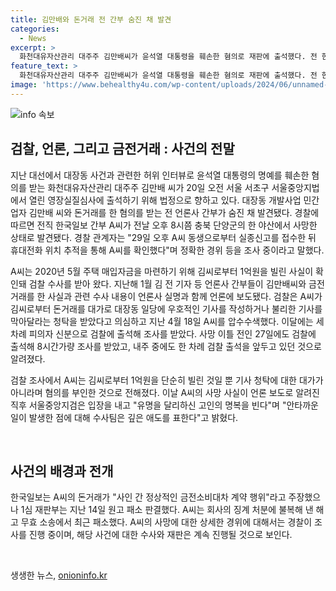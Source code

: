 ```yaml
---
title: 김만배와 돈거래 전 간부 숨진 채 발견
categories:
  - News
excerpt: >
  화천대유자산관리 대주주 김만배씨가 윤석열 대통령을 훼손한 혐의로 재판에 출석했다. 전 한국일보 간부 A씨가 숨진 채 발견되었는데, 이는 김씨와의 돈거래와 관련이 있다. A씨는 김씨로부터 1억원을 빌렸고, 검찰은 김씨가 기사 작성이나 불리한 기사 막기를 청탁했을 가능성을 조사 중이다. A씨의 사망은 수사를 둘러싼 복잡한 상황에 더해졌으며, 김씨와의 돈거래 문제는 여전히 논란이 되고 있다.
feature_text: >
  화천대유자산관리 대주주 김만배씨가 윤석열 대통령을 훼손한 혐의로 재판에 출석했다. 전 한국일보 간부 A씨가 숨진 채 발견되었는데, 이는 김씨와의 돈거래와 관련이 있다. A씨는 김씨로부터 1억원을 빌렸고, 검찰은 김씨가 기사 작성이나 불리한 기사 막기를 청탁했을 가능성을 조사 중이다. A씨의 사망은 수사를 둘러싼 복잡한 상황에 더해졌으며, 김씨와의 돈거래 문제는 여전히 논란이 되고 있다.
image: 'https://www.behealthy4u.com/wp-content/uploads/2024/06/unnamed-file.png'
---
```


<p><img src="https://www.behealthy4u.com/wp-content/uploads/2024/06/unnamed-file.png" alt="info 속보" /></p>

<h2 data-ke-size="size26">검찰, 언론, 그리고 금전거래 : 사건의 전말</h2>

<p data-ke-size="size16">지난 대선에서 대장동 사건과 관련한 허위 인터뷰로 윤석열 대통령의 명예를 훼손한 혐의를 받는 화천대유자산관리 대주주 김만배 씨가 20일 오전 서울 서초구 서울중앙지법에서 열린 영장실질심사에 출석하기 위해 법정으로 향하고 있다. 대장동 개발사업 민간업자 김만배 씨와 돈거래를 한 혐의를 받는 전 언론사 간부가 숨진 채 발견됐다. 경찰에 따르면 전직 한국일보 간부 A씨가 전날 오후 8시쯤 충북 단양군의 한 야산에서 사망한 상태로 발견됐다. 경찰 관계자는 "29일 오후 A씨 동생으로부터 실종신고를 접수한 뒤 휴대전화 위치 추적을 통해 A씨를 확인했다"며 정확한 경위 등을 조사 중이라고 말했다.</p>

<p data-ke-size="size16">A씨는 2020년 5월 주택 매입자금을 마련하기 위해 김씨로부터 1억원을 빌린 사실이 확인돼 검찰 수사를 받아 왔다. 지난해 1월 김 전 기자 등 언론사 간부들이 김만배씨와 금전거래를 한 사실과 관련 수사 내용이 언론사 실명과 함께 언론에 보도됐다. 검찰은 A씨가 김씨로부터 돈거래를 대가로 대장동 일당에 우호적인 기사를 작성하거나 불리한 기사를 막아달라는 청탁을 받았다고 의심하고 지난 4월 18일 A씨를 압수수색했다. 이달에는 세 차례 피의자 신분으로 검찰에 출석해 조사를 받았다. 사망 이틀 전인 27일에도 검찰에 출석해 8시간가량 조사를 받았고, 내주 중에도 한 차례 검찰 출석을 앞두고 있던 것으로 알려졌다.</p>

<p data-ke-size="size16">검찰 조사에서 A씨는 김씨로부터 1억원을 단순히 빌린 것일 뿐 기사 청탁에 대한 대가가 아니라며 혐의를 부인한 것으로 전해졌다. 이날 A씨의 사망 사실이 언론 보도로 알려진 직후 서울중앙지검은 입장을 내고 "유명을 달리하신 고인의 명복을 빈다"며 "안타까운 일이 발생한 점에 대해 수사팀은 깊은 애도를 표한다"고 밝혔다.</p>

<p data-ke-size="size16">&nbsp;</p>

<h2 data-ke-size="size26">사건의 배경과 전개</h2>

<p data-ke-size="size16">한국일보는 A씨의 돈거래가 "사인 간 정상적인 금전소비대차 계약 행위"라고 주장했으나 1심 재판부는 지난 14일 원고 패소 판결했다. A씨는 회사의 징계 처분에 불복해 낸 해고 무효 소송에서 최근 패소했다. A씨의 사망에 대한 상세한 경위에 대해서는 경찰이 조사를 진행 중이며, 해당 사건에 대한 수사와 재판은 계속 진행될 것으로 보인다.</p>

<p data-ke-size="size16">&nbsp;</p>
생생한 뉴스, <a href="https://onioninfo.kr" rel="dofollow">onioninfo.kr</a>


